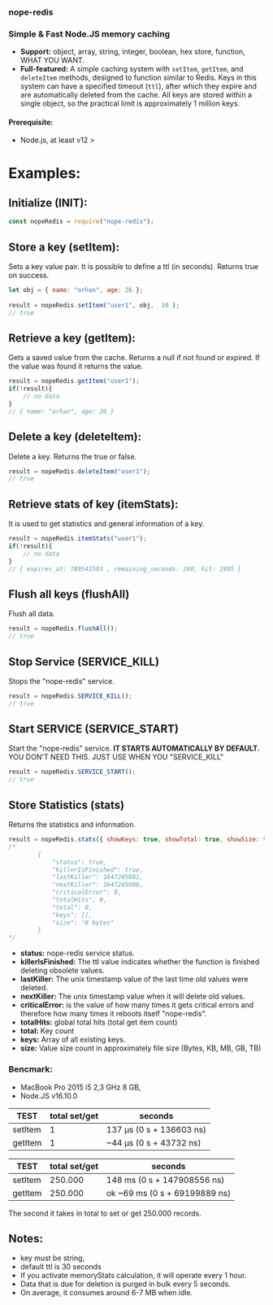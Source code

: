 ### nope-redis
### Simple & Fast Node.JS memory caching

- **Support:** object, array, string, integer, boolean, hex store, function, WHAT YOU WANT.
- **Full-featured:** A simple caching system with `setItem`, `getItem`, and `deleteItem` methods, designed to function similar to Redis. Keys in this system can have a specified timeout (`ttl`), after which they expire and are automatically deleted from the cache. All keys are stored within a single object, so the practical limit is approximately 1 million keys.

#### Prerequisite:
- Node.js, at least v12 >

# Examples:

## Initialize (INIT):

```js
const nopeRedis = require("nope-redis");
```

## Store a key (setItem):
Sets a key value pair. It is possible to define a ttl (in seconds). Returns true on success.
```js
let obj = { name: "orhan", age: 26 };
 
result = nopeRedis.setItem("user1", obj,  10 );
// true
```

## Retrieve a key (getItem):
Gets a saved value from the cache. Returns a null if not found or expired. If the value was found it returns the value.
```js 
result = nopeRedis.getItem("user1");
if(!result){
	// no data
}
// { name: "orhan", age: 26 }
```

## Delete a key (deleteItem):
Delete a key. Returns the true or false.

```js 
result = nopeRedis.deleteItem("user1");
// true
```

## Retrieve stats of key (itemStats):
It is used to get statistics and general information of a key.
```js 
result = nopeRedis.itemStats("user1");
if(!result){
	// no data
}
// { expires_at: 789541503 , remaining_seconds: 260, hit: 1995 }
```

## Flush all keys (flushAll)
Flush all data.
```js 
result = nopeRedis.flushAll();
// true
```

## Stop Service (SERVICE_KILL)
Stops the "nope-redis" service.
```js 
result = nopeRedis.SERVICE_KILL();
// true
```
## Start SERVICE (SERVICE_START)
Start the "nope-redis" service. **IT STARTS AUTOMATICALLY BY DEFAULT.** YOU DON'T NEED THIS. JUST USE WHEN YOU "SERVICE_KILL"
```js 
result = nopeRedis.SERVICE_START();
// true
```
## Store Statistics (stats)
Returns the statistics and information.
```js
result = nopeRedis.stats({ showKeys: true, showTotal: true, showSize: true });
/*
		{
		    "status": true,
			"killerIsFinished": true,
			"lastKiller": 1647245881,
			"nextKiller": 1647245886,
			"criticalError": 0,
			"totalHits": 0,
			"total": 0,
			"keys": [],
			"size": "0 bytes"
		}
*/
```

- **status:** nope-redis service status.
- **killerIsFinished:** The ttl value indicates whether the function is finished deleting obsolete values.
- **lastKiller:** The unix timestamp value of the last time old values were deleted.
- **nextKiller:** The unix timestamp value when it will delete old values.
- **criticalError:** is the value of how many times it gets critical errors and therefore how many times it reboots itself "nope-redis".
- **totalHits:** global total hits (total get item count)
- **total:** Key count
- **keys:** Array of all existing keys.
- **size:** Value size count in approximately file size (Bytes, KB, MB, GB, TB)

### Bencmark:
- MacBook Pro 2015 i5 2,3 GHz 8 GB,
- Node.JS v16.10.0

| TEST  | total set/get  | seconds  |
| ------------ | ------------ | ------------ |
| setItem   | 1  | 137 μs (0 s + 136603 ns)  |
| getItem   | 1  | ~44 μs (0 s + 43732 ns)  |

| TEST  | total set/get  | seconds  |
| ------------ | ------------ | ------------ |
| setItem   | 250.000  | 148 ms (0 s + 147908556 ns)  |
| getItem   | 250.000  | ok ~69 ms (0 s + 69199889 ns)  |

The second it takes in total to set or get 250.000 records.

## Notes:
- key must be string,
- default ttl is 30 seconds
- If you activate memoryStats calculation, it will operate every 1 hour.
- Data that is due for deletion is purged in bulk every 5 seconds.
- On average, it consumes around 6-7 MB when idle.